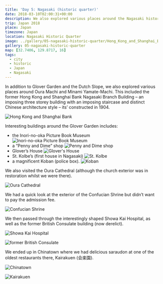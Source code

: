 ```yaml
---
title: 'Day 5: Nagasaki (historic quarter)'
date: 2018-03-10T02:00:31+00:00
description: We also explored various places around the Nagasaki historic quarter including Oura Machi and Minami Yamate-Machi.
trip: Japan 2018
place: Japan
timezone: Japan
location: Nagasaki Historic Quarter
image: ../gallery/05-nagasaki-historic-quarter/Hong_Kong_and_Shanghai_Bank_7.jpeg
gallery: 05-nagasaki-historic-quarter
map: [32.7406, 129.8717, 16]
tags:
  - city
  - historic
  - Japan
  - Nagasaki
---
```


In addition to Glover Garden and the Dutch Slope, we also explored various places around Oura Machi and Minami Yamate-Machi. This included the former Hong Kong and Shanghai Bank Nagasaki Branch Building &#8211; an imposing three storey building with an imposing staircase and distinct Chinese architecture style &#8211; its&#8217; constructed in 1904.

![Hong Kong and Shanghai Bank](../gallery/05-nagasaki-historic-quarter/Hong_Kong_and_Shanghai_Bank_7.jpeg)

Interesting buildings around the Glover Garden includes:

- the Inori-no-oka Picture Book Museum
  ![Inori-no-oka Picture Book Museum](../gallery/05-nagasaki-historic-quarter/Chris,Inori_no_oka_Picture_book_museum.jpeg)
- a &#8220;Penny and Dime&#8221; shop
  ![Penny and Dime shop](../gallery/05-nagasaki-historic-quarter/Zippo.jpeg)
- Glover&#8217;s House
  ![Glover's House](../gallery/05-nagasaki-historic-quarter/Glovers_House.jpeg)
- St. Kolbe&#8217;s (first house in Nagasaki)
  ![St. Kolbe](../gallery/05-nagasaki-historic-quarter/St_Kolbes.jpeg)
- a magnificent Koban (police box).
  ![Koban](../gallery/05-nagasaki-historic-quarter/Koban.jpeg)

We also visited the Oura Cathedral (although the church exterior was in restoration whilst we were there).

![Oura Cathedral](../gallery/05-nagasaki-historic-quarter/Oura_Cathedral.jpeg)

We had a quick look at the exterior of the Confucian Shrine but didn&#8217;t want to pay the admission fee.

![Confucian Shrine](../gallery/05-nagasaki-historic-quarter/Confucian_Shrine_and_museum.jpeg)

We then passed through the interestingly shaped Showa Kai Hospital, as well as the former British Consulate building (now derelict).

![Showa Kai Hospital](../gallery/05-nagasaki-historic-quarter/Showakai_Hospital.jpeg)

![former British Consulate](../gallery/05-nagasaki-historic-quarter/Former-British_Consulate_1.jpeg)

We ended up in Chinatown where we had delicious saraudon at one of the oldest restaurants there, Kairakuen (会楽園).

![Chinatown](../gallery/05-nagasaki-historic-quarter/Chinatown_Gate.jpeg)

![Kairakuen](../gallery/05-nagasaki-historic-quarter/Kairakuen.jpeg)
